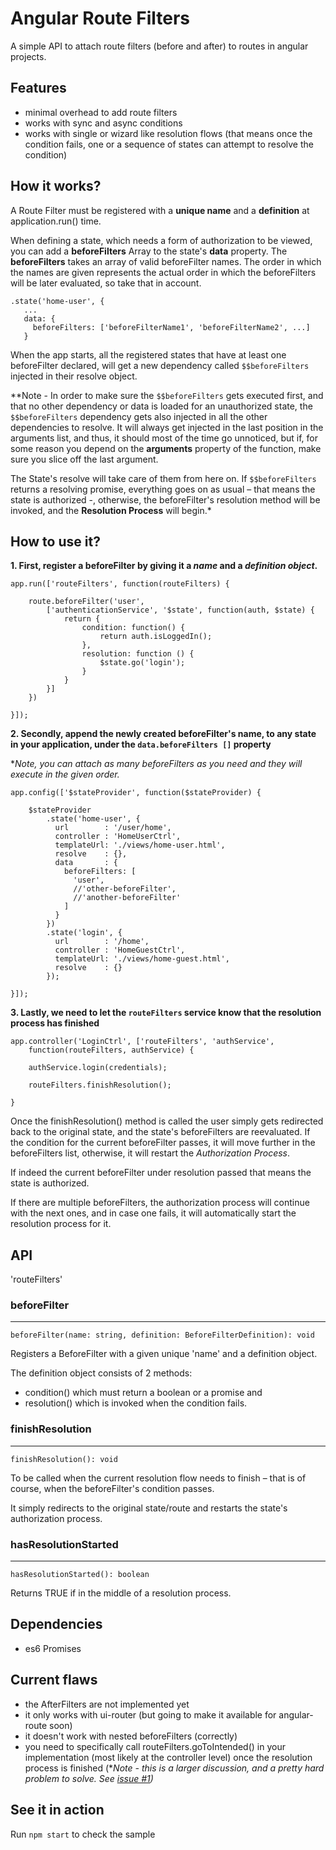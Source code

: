 # Angular Route Filters

A simple API to attach route filters (before and after) to routes in angular
projects.

## Features

- minimal overhead to add route filters
- works with sync and async conditions
- works with single or wizard like resolution flows
(that means once the condition fails, one or a sequence of states can attempt to
 resolve the condition)


## How it works?

A Route Filter must be registered with a __unique name__ and a __definition__ at
application.run() time.

When defining a state, which needs a form of authorization to be viewed, you can
add a __beforeFilters__ Array to the state's __data__ property.
The __beforeFilters__ takes an array of valid beforeFilter names.
The order in which the names are given represents the actual order in which
the beforeFilters will be later evaluated, so take that in account.

 ```
 .state('home-user', {
    ...
    data: {
      beforeFilters: ['beforeFilterName1', 'beforeFilterName2', ...]
    }
```

When the app starts, all the registered states that have at least one
beforeFilter declared, will get a new dependency called `$$beforeFilters` injected
in their resolve object.

\**Note - In order to make sure the `$$beforeFilters` gets executed first, and that no
other dependency or data is loaded for an unauthorized state, the `$$beforeFilters`
dependency gets also injected in all the other dependencies to resolve.
It will always get injected in the last position in the arguments list, and thus,
it should most of the time go unnoticed, but if, for some reason you depend on
the __arguments__ property of the function, make sure you slice off the last argument.

The State's resolve will take care of them from here on. If `$$beforeFilters` returns a
resolving promise, everything goes on as usual – that means the state is authorized -,
otherwise, the beforeFilter's resolution method will be invoked, and the
__Resolution Process__ will begin.*


## How to use it?

**1. First, register a beforeFilter by giving it a _name_ and a _definition object_.**

```
app.run(['routeFilters', function(routeFilters) {

    route.beforeFilter('user',
        ['authenticationService', '$state', function(auth, $state) {
            return {
                condition: function() {
                    return auth.isLoggedIn();
                },
                resolution: function () {
                    $state.go('login');
                }
            }
        }]
    })

}]);
```

**2. Secondly, append the newly created beforeFilter's name,
to any state in your application, under the `data.beforeFilters []` property**

\**Note, you can attach as many beforeFilters as you need and they will execute in the given order.*

```
app.config(['$stateProvider', function($stateProvider) {

    $stateProvider
        .state('home-user', {
          url        : '/user/home',
          controller : 'HomeUserCtrl',
          templateUrl: './views/home-user.html',
          resolve    : {},
          data       : {
            beforeFilters: [
              'user',
              //'other-beforeFilter',
              //'another-beforeFilter'
            ]
          }
        })
        .state('login', {
          url        : '/home',
          controller : 'HomeGuestCtrl',
          templateUrl: './views/home-guest.html',
          resolve    : {}
        });

}]);

```

**3. Lastly, we need to let the `routeFilters` service know that the resolution
process has finished**

```
app.controller('LoginCtrl', ['routeFilters', 'authService',
    function(routeFilters, authService) {

    authService.login(credentials);

    routeFilters.finishResolution();

}
```

Once the finishResolution() method is called the user simply gets redirected
back to the original state, and the state's beforeFilters are reevaluated.
If the condition for the current beforeFilter passes, it will move further in
the beforeFilters list, otherwise, it will restart the *Authorization Process*.

If indeed the current beforeFilter under resolution passed that means the
state is authorized.

If there are multiple beforeFilters, the authorization process will
continue with the next ones, and in case one fails, it will
automatically start the resolution process for it.

## API

'routeFilters'

### beforeFilter
---

    beforeFilter(name: string, definition: BeforeFilterDefinition): void

Registers a BeforeFilter with a given unique 'name' and a definition object.

The definition object consists of 2 methods:
- condition() which must return a boolean or a promise and
- resolution() which is invoked when the condition fails.  


### finishResolution
---

    finishResolution(): void

To be called when the current resolution flow needs to finish – that is
of course, when the beforeFilter's condition passes.

It simply redirects to the original state/route and restarts the state's
authorization process.


### hasResolutionStarted
---

    hasResolutionStarted(): boolean

Returns TRUE if in the middle of a resolution process.


## Dependencies

- es6 Promises   


## Current flaws

- the AfterFilters are not implemented yet
- it only works with ui-router (but going to make it available for angular-route soon)
- it doesn't work with nested beforeFilters (correctly)
- you need to specifically call routeFilters.goToIntended() in your implementation (most likely at the controller level)
once the resolution process is finished
(\**Note - this is a larger discussion, and a pretty hard problem to solve.
  See [issue #1](https://github.com/GabrielCTroia/angular-route-filters/issues/1))*   



## See it in action

Run `npm start` to check the sample
